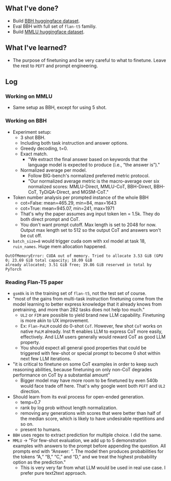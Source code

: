 ## What I've done?
- Build [BBH huggingface dataset](https://huggingface.co/datasets/lukaemon/bbh).
- Eval BBH with full set of `flan-t5` familiy. 
- Build [MMLU huggingface dataset](https://huggingface.co/datasets/lukaemon/mmlu).

## What I've learned?
- The purpose of finetuning and be very careful to what to finetune. Leave the rest to `PEFT` and prompt engineering. 

## Log
### Working on MMLU
- Same setup as BBH, except for using 5 shot.


### Working on BBH
- Experiment setup:
  - 3 shot BBH. 
  - Including both task instruction and answer options. 
  - Greedy decoding, t=0. 
  - Exact match. 
    - "We extract the final answer based on keywords that the language model is expected to produce (i.e., “the answer is”)."
  - Normalized average per model. 
    - Follow BIG-bench's normalized preferred metric protocol. 
    - "Our normalized average metric is the macro-average over six normalized scores: MMLU-Direct, MMLU-CoT, BBH-Direct, BBH-CoT, TyDiQA-Direct, and MGSM-CoT."
- Token number analysis per prompted instance of the whole BBH
  - cot=False: mean=465.29, min=84, max=1643
  - cot=True: mean=945.07, min=241, max=1971
  - That's why the paper assumes avg input token len = 1.5k. They do both direct prompt and CoT.
  - You don't want prompt cutoff. Max length is set to 2048 for now. Output max length set to 512 so the output CoT and answers won't be cut off.
- `batch_size=8` would trigger cuda oom with xxl model at task 18, `ruin_names`. Huge mem allocation happened. 
```
OutOfMemoryError: CUDA out of memory. Tried to allocate 3.53 GiB (GPU 0; 23.69 GiB total capacity; 18.09 GiB 
already allocated; 3.51 GiB free; 19.86 GiB reserved in total by PyTorch
```

### Reading Flan-T5 paper
- `gsm8k` is in the training set of `flan-t5`, not the test set of course. 
- "most of the gains from multi-task instruction finetuning come from the model learning to better express knowledge that it already knows from pretraining, and more than 282 tasks does not help too much."
  - `UL2` or `FIM` are possible to yield brand new LLM capability. Finetuning is more akin to UX improvement. 
  - Ex: `Flan-PaLM` could do 0-shot `CoT`. However, few shot `CoT` works on native `PaLM` already. Inst ft enables LLM to express CoT more easily, effectively. And LLM users generally would reward CoT as good LLM property. 
  - You should expect all general good properties that could be triggered with few-shot or special prompt to become 0 shot within next few LLM iterations. 
- "it is critical to finetune on some CoT examples in order to keep such reasoning abilities, because finetuning on only non-CoT degrades performance on CoT by a substantial amount"
  - Bigger model may have more room to be finetuned by even 540b would face trade off here. That's why google went both `PEFT` and `UL2` direction.
- Should learn from its eval process for open-ended generation. 
  - temp=0.7
  - rank by log prob without length normalization.
  - removing any generations with scores that were better than half of the median score, which is likely to have undesirable repetitions and so on.
  - present to humans.
- `BBH` uses regex to extract prediction for multiple choice. I did the same.
- `MMLU` -> "For few-shot evaluation, we add up to 5 demonstration examples with answers to the prompt before appending the question. All prompts end with “Answer: ”. The model then produces probabilities for the tokens “A,” “B,” “C,” and “D,” and we treat the highest probability option as the prediction."
  - This is very very far from what LLM would be used in real use case. I prefer pure text2text approach.